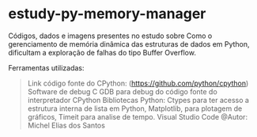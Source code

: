 # estudy-py-memory-manager
Códigos, dados e imagens presentes no estudo sobre Como o gerenciamento de memória dinâmica das estruturas de dados em Python, dificultam a exploração de falhas do tipo Buffer Overflow.

Ferramentas utilizadas:

> Link código fonte do CPython: (https://github.com/python/cpython)
> Software de debug C GDB para debug do código fonte do interpretador CPython
> Bibliotecas Python: Ctypes para ter acesso a estrutura interna de lista em Python, Matplotlib, para plotagem de gráficos, Timeit para analise de tempo.
> Visual Studio Code
@Autor: Michel Elias dos Santos

